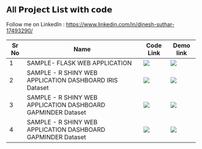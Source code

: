 ## All 𝗣𝗿𝗼𝗷𝗲𝗰𝘁 𝗟𝗶𝘀𝘁 𝘄𝗶𝘁𝗵 𝗰𝗼𝗱𝗲

<!-- *500 AI Machine learning Deep learning Computer vision NLP Projects with code*

 -->
Follow me on LinkedIn : https://www.linkedin.com/in/dinesh-suthar-17493290/

<!-- ***This list is continuously updated.*** - You can take pull request and contribute. All Links are tested and working fine. Please ping if any link doesn't work. -->

| Sr No | Name                                                         | Code Link                                         |  Demo link  |
| ----- | ------------------------------------------------------------ | ------------------------------------------------------------ | ------ |
| 1     | SAMPLE- FLASK WEB APPLICATION                            | [![](https://raw.githubusercontent.com/ashishpatel26/500-AI-Machine-learning-Deep-learning-Computer-vision-NLP-Projects-with-code/main/images/github.png)](https://github.com/dineshsuthar03/FLASK-WEB-APP) | [![](https://raw.githubusercontent.com/ashishpatel26/500-AI-Machine-learning-Deep-learning-Computer-vision-NLP-Projects-with-code/main/images/github.png)](https://dinesh-web-app.herokuapp.com/) |
| 2     | SAMPLE - R SHINY WEB APPLICATION DASHBOARD IRIS Dataset          | [![](https://raw.githubusercontent.com/ashishpatel26/500-AI-Machine-learning-Deep-learning-Computer-vision-NLP-Projects-with-code/main/images/github.png)](https://dineshsuthar03.shinyapps.io/SAMPLE-WEB-APP/) |  [![](https://raw.githubusercontent.com/ashishpatel26/500-AI-Machine-learning-Deep-learning-Computer-vision-NLP-Projects-with-code/main/images/github.png)](https://dineshsuthar03.shinyapps.io/SAMPLE-WEB-APP/) |
| 3     | SAMPLE - R SHINY WEB APPLICATION DASHBOARD GAPMINDER Dataset          | [![](https://raw.githubusercontent.com/ashishpatel26/500-AI-Machine-learning-Deep-learning-Computer-vision-NLP-Projects-with-code/main/images/github.png)](https://github.com/dineshsuthar03/SAMPLE-APP-GAPMINDER/) |  [![](https://raw.githubusercontent.com/ashishpatel26/500-AI-Machine-learning-Deep-learning-Computer-vision-NLP-Projects-with-code/main/images/github.png)](https://dineshsuthar03.shinyapps.io/sample-app-gapminder/) |
| 4     | SAMPLE - R SHINY WEB APPLICATION DASHBOARD GAPMINDER Dataset          | [![](https://raw.githubusercontent.com/ashishpatel26/500-AI-Machine-learning-Deep-learning-Computer-vision-NLP-Projects-with-code/main/images/github.png)](https://github.com/dineshsuthar03/WARRANTY-CLAIM-FRAUD-PREDICTION/) |  [![](https://raw.githubusercontent.com/ashishpatel26/500-AI-Machine-learning-Deep-learning-Computer-vision-NLP-Projects-with-code/main/images/github.png)](https://github.com/dineshsuthar03/WARRANTY-CLAIM-FRAUD-PREDICTION/) |




